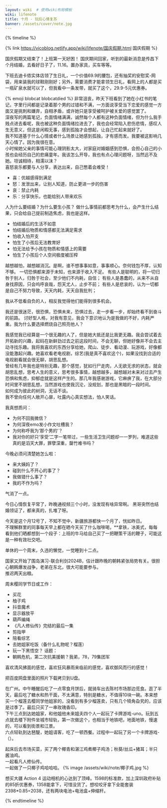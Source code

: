 ```yaml
---
layout: wiki  # 使用wiki布局模板
wiki: lifenote
title: 十月 - 玩后心情复苏
banner: /assets/cover/note.jpg
--- 
```


{% timeline %}

<!-- node 2024.10.01-10.07 -->
{% link https://vicoblog.netlify.app/wiki/lifenote/国庆假期.html 国庆假期 %}

<!-- node 10.08 -->
国庆假期又结束了！上班第一天好困！
国庆期间回家，听到的最新消息是传昌下个月结婚，去看好日子了，11.16。置办家具，买车等等。

下班去迪卡侬实体店领了生日礼，一个价值69.9的腰包，还有抽奖的安慰奖-网袋，用来装我的球鞋刚刚好；另外，需要消费才能拿领生日礼，看网上的人都是买一瓶矿泉水就可以了，但我看中一条发带，就买了这个，29.9-5元优惠券。

<!-- node 10.09 -->
{% emoji blobcat blobcatdied %}
非常沮丧，昨天下班看到了她在小红书的笔记，字里行间都是记录着那个男的过错和不满，一方面说享受当下恋爱的感觉一方面又是挑刺和嫌弃，自相矛盾，或许她只是享受被呵护被关爱的感觉罢了。  
深夜写的两篇笔记，负面情绪满满，诚然每个人都有这种负面情绪，但为什么我手贱点进去看呢，我也被这种负面情绪拉进去了，我也会经常陷入悲伤悲情，感叹人生无意义，但这是闲暇无事，感到孤独才会想起，让自己忙起来就好了。  
我不知道基于什么心情或者什么场景让她感到孤独，才有感而发。我要被这影响几天心情了。因为我很在意。  
小时候她父亲的事情可能心理阴影太大，对家庭对婚姻感到恐惧，会担心自己的小孩也会经历自己的悲痛童年。我该怎么开导，我也有点心理问题呀，当然远不及她。坦诚相待，相濡以沫？  
喜怒哀乐都要与人分享，表达出来，自己憋着会难受！
- 喜：优越感得到满足
- 怒：发泄出来，让别人知道，防止更进一步的伤害
- 哀：禁止内耗
- 乐：分享快乐，也能给别人带来欢乐
  
人为什么要结婚？为什么要生小孩？
做什么事情前都思考为什么，会产生什么结果，只会给自己提前制造焦虑，我也是这样。
- 怕结婚后的生活不如意
- 怕结婚后物质和情感都无法满足需求
- 怕收入怕开支
- 怕生了小孩后无法教育好
- 怕无法给予小孩在物质和情感上的需要
- 怕生了小孩后个人空间极度被压榨

越想越怕，越想越消沉。是啊，谁不想事事如意，事事顺心。奈何钱包不厚，认知不够。
一切恐惧都来源于未知，也来源于收入不足。
有些人是聪明的，将一切归咎于别人，归咎于社会，至少他们不内耗，自信；
有些人是愚蠢的，从来不从自身找原因，只会呜呼哀哉，怨天尤人，止步不前；
有些人是悲哀的，认为一切都是自己不努力导致，天天内耗，天天自我批判；

我从不低看自负的人，相反我觉得他们能得到很多机会。

我还是很迷茫，很恐惧，恐惧未来，恐惧过去，走一步看一步，却始终看不到奋斗的前路。
讨好型人格，对我有意见，我会下意识地认为是我做的不好，内耗严重。我为什么要选择燃烧自己照亮他人？

<!-- node 10.10 -->
我感觉我已经算是一个很无趣的人了，但是她大抵还是比我更无趣。我会尝试着去开拓新的兴趣，起码在新鲜劲过去之前这段时间，不会无聊，但她好像并不会去主动寻找乐趣。我将我喜欢的东西分享给她，爬山、徒步、看动漫、玩游戏，好像都没能激起兴趣。她喜欢看老电视剧，综艺(我是真不喜欢这个)，如果没找到合适的电视剧看就会很无聊，胡思乱想。  
曾经有几年我也是特别无趣，那个感觉，犹如行尸走肉，人无欲无求的状态，就会胡思乱想，思考人生的意义，思考很多事情，越想越多，越想越对未来对过去产生恐惧和焦虑，抑郁症就是这样产生的。那几年我感谢游戏，它麻痹了我，在大部分时间里不胡思乱想，当然游戏也使我沉沦，没规划，那也是黑暗的一段时间。  
如何成为彼此的树洞，无话不谈。  
我不曾向任何人敞开心扉，吐露内心真实想法，怕人笑话。

我真想质问：
- 为何不回我微信？
- 为何深夜emo发小作文吐槽我？
- 为何称呼我为‘那个男的’？
- 我对你的好只‘享受’二字一笔带过，一些生活卫生问题却一一罗列，难道这些真的是滔天大罪，罪孽深重，罄竹难书吗？

今晚必须问清楚她怎么啦：
- 来大姨妈了？
- 碰到什么不开心的事了？
- 我做错什么事了？
- 我的不作为吗？

气消了一点。

<!-- node 10.11 -->
今日心情恢复平常了，昨晚通视频三个小时，没发现有啥异常啊。
黑哥突然也结婚领证了，都来真的，扎堆了呀。

<!-- node 10.12 -->
今天是这个月12号了，不知不觉中，新疆旅游都快一个月了，恍如昨日。  
不理解群里的同事每天早上都在晒今天买了什么咖啡喝，**拿铁，冰美式，每每看到他们晒都想到一个段子：上班的牛马给自己买了一把鞭策干活的鞭子，可能这是一种有效社交吧。  

<!-- node 10.13 -->
单休的一个周末，久违的懒觉，一觉睡到十二点。

<!-- node 10.14 -->
国家又开始了围岛演习-联合利剑2024B，估计跟昨晚的朝韩紧张局势有关。很担心朝韩爆发战争，老弟在东北，很大可能要参与。  
推迟两天出粮。

<!-- node 10.16 -->
周末樱同学节日或工作：
- 买花
- 柚子鸡
- 抖音魔术
- 显示器放平
- 葫芦编绳
- 《凡人修仙传》完结的最后一集
- 剪指甲
- 陪看综艺
- 去她姐家吃饭（备什么礼物呢？榴莲）
- 玩一下黑悟空？
话题：
- 朝韩危机，第二次抗美援朝？我弟，78，79集团军

喜欢清风拂面的感觉，喜欢狂风暴雨来临前的感觉，喜欢御风而行的感觉！

把百度网盘里面的照片下载拷贝到U盘。

<!-- node 10.19 -->
在广州。中午睡醒后吃了一点零食月饼后，就骑车出去陈村市场那边觅食。逛了半天，最后吃了糖水和热干面，不太满意，特别是糖水，不值得10块一碗。本来想买一个榴莲去樱同学他姐家的，没看到有多少榴莲卖，只有几个犄角旮旯的，应该是过季了。最后只买了一串玫瑰香印。  
下午三点到达她姐家，和他姐他未来姐夫四个人一起玩了卡牌游戏-uno。玩到五点就去楼下附件坐城市轻轨，第一次做这个，也相当于地铁吧，地面地铁，慢速的，可以看到街景和江景。  
六点轻轨到达琶醍，她姐请客，吃了一顿西餐。过程中一起玩了另一个卡牌游戏-（）。

<!-- node 10.20 -->
起床后去市场买菜，买了两个椰青和湛江鸡煮椰子鸡汤；秋葵/丝瓜+猪耳；半只酱油鸡。  
一起看凡人修仙传。  
一起做了一只椰子鸡哈哈哈。
{% image /assets/wiki/note/椰子鸡.jpg  %}

<!-- node 10.22 -->
想买大疆 Action 4 运动相机的心达到了顶峰。1598的标准款，加上深圳政府补贴的85折优惠券，1358能拿下，可惜没货了。想咬咬牙拿下全能套装2398*0.85=2038，还有两块电池+电池盒+伸缩杆。

{% endtimeline %}
